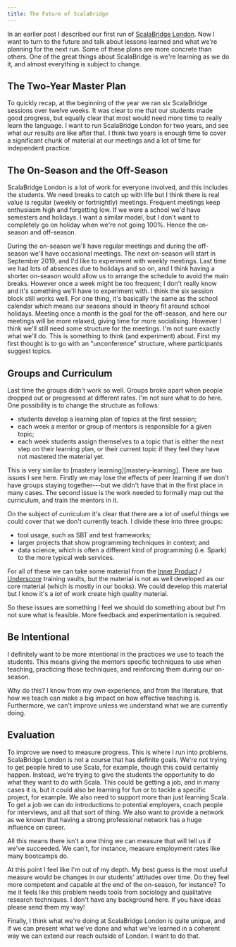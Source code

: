 ```yaml
---
title: The Future of ScalaBridge
---
```


In an earlier post I described our first run of [ScalaBridge London][scalabridge-london]. Now I want to turn to the future and talk about lessons learned and what we're planning for the next run. Some of these plans are more concrete than others. One of the great things about ScalaBridge is we're learning as we do it, and almost everything is subject to change.

<!-- more -->

## The Two-Year Master Plan

To quickly recap, at the beginning of the year we ran six ScalaBridge sessions over twelve weeks. It was clear to me that our students made good progress, but equally clear that most would need more time to really learn the language. I want to run ScalaBridge London for two years, and see what our results are like after that. I think two years is enough time to cover a significant chunk of material at our meetings and a lot of time for independent practice.


## The On-Season and the Off-Season

ScalaBridge London is a lot of work for everyone involved, and this includes the students. We need breaks to catch up with life but I think there is real value is regular (weekly or fortnightly) meetings. Frequent meetings keep enthusiasm high and forgetting low. If we were a school we'd have semesters and holidays. I want a similar model, but I don't want to completely go on holiday when we're not going 100%. Hence the on-season and off-season.

During the on-season we'll have regular meetings and during the off-season we'll have occasional meetings. The next on-season will start in September 2019, and I'd like to experiment with weekly meetings. Last time we had lots of absences due to holidays and so on, and I think having a shorter on-season would allow us to arrange the schedule to avoid the main breaks. However once a week might be too frequent; I don't really know and it's something we'll have to experiment with. I think the six session block still works well. For one thing, it's basically the same as the school calendar which means our seasons should in theory fit around school holidays. Meeting once a month is the goal for the off-season, and here our meetings will be more relaxed, giving time for more socialising. However I think we'll still need some structure for the meetings. I'm not sure exactly what we'll do. This is something to think (and experiment) about. First my first thought is to go with an "unconference" structure, where participants suggest topics.


## Groups and Curriculum

Last time the groups didn't work so well. Groups broke apart when people dropped out or progressed at different rates. I'm not sure what to do here. One possibility is to change the structure as follows:

* students develop a learning plan of topics at the first session;
* each week a mentor or group of mentors is responsible for a given topic;
* each week students assign themselves to a topic that is either the next step on their learning plan, or their current topic if they feel they have not mastered the material yet.

This is very similar to [mastery learning][mastery-learning]. There are two issues I see here. Firstly we may lose the effects of peer learning if we don't have groups staying together---but we didn't have that in the first place in many cases. The second issue is the work needed to formally map out the curriculum, and train the mentors in it.

On the subject of curriculum it's clear that there are a lot of useful things we could cover that we don't currently teach. I divide these into three groups:

* tool usage, such as SBT and test frameworks;
* larger projects that show programming techniques in context; and
* data science, which is often a different kind of programming (i.e. Spark) to the more typical web services.

For all of these we can take some material from the [Inner Product][inner-product] / [Underscore][underscore] training vaults, but the material is not as well developed as our core material (which is mostly in our books). We could develop this material but I know it's a *lot* of work create high quality material.

So these issues are something I feel we should do something about but I'm not sure what is feasible. More feedback and experimentation is required.


## Be Intentional
 
I definitely want to be more intentional in the practices we use to teach the students. This means giving the mentors specific techniques to use when teaching, practicing those techniques, and reinforcing them during our on-season.

Why do this? I know from my own experience, and from the literature, that how we teach can make a big impact on how effective teaching is. Furthermore, we can't improve unless we understand what we are currently doing. 


## Evaluation

To improve we need to measure progress. This is where I run into problems. ScalaBridge London is not a course that has definite goals. We're not trying to get people hired to use Scala, for example, though this could certainly happen. Instead, we're trying to give the students the opportunity to do what they want to do with Scala. This could be getting a job, and in many cases it is, but it could also be learning for fun or to tackle a specific project, for example. We also need to support more than just learning Scala. To get a job we can do introductions to potential employers, coach people for interviews, and all that sort of thing. We also want to provide a network as we known that having a strong professional network has a huge influence on career.

All this means there isn't a one thing we can measure that will tell us if we've succeeded. We can't, for instance, measure employment rates like many bootcamps do.

At this point I feel like I'm out of my depth. My best guess is the most useful measure would be changes in our students' attitudes over time. Do they feel more competent and capable at the end of the on-season, for instance? To me it feels like this problem needs tools from sociology and qualitative research techniques. I don't have any background here. If you have ideas please send them my way!

Finally, I think what we're doing at ScalaBridge London is quite unique, and if we can present what we've done and what we've learned in a coherent way we can extend our reach outside of London. I want to do that.


[scalabridge]: https://scalabridge.org/
[scalabridge-london]: https://www.scalabridgelondon.org/
[inner-product]: https://inner-product.com/
[underscore]: https://underscore.io/
